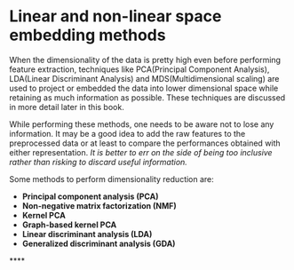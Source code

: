 # Linear and non-linear space embedding methods

When the dimensionality of the data is pretty high even before performing feature extraction, techniques like PCA\(Principal Component Analysis\), LDA\(Linear Discriminant Analysis\) and MDS\(Multidimensional scaling\) are used to project or embedded the data into lower dimensional space while retaining as much information as possible. These techniques are discussed in more detail later in this book.

While performing these methods, one needs to be aware not to lose any information. It may be a good idea to add the raw features to the preprocessed data or at least to compare the performances obtained with either representation. _It is better to err on the side of being too inclusive rather than risking to discard useful information._

Some methods to perform dimensionality reduction are:

* **Principal component analysis \(PCA\)**
* **Non-negative matrix factorization \(NMF\)**
* **Kernel PCA**
* **Graph-based kernel PCA**
* **Linear discriminant analysis \(LDA\)**
* **Generalized discriminant analysis \(GDA\)**

\*\*\*\*

‌  


